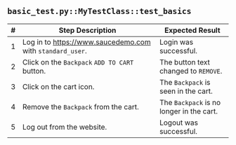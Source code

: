 ``basic_test.py::MyTestClass::test_basics``
---
| # | Step Description | Expected Result |
| - | ---------------- | --------------- |
| 1 | Log in to https://www.saucedemo.com with ``standard_user``. | Login was successful. |
| 2 | Click on the ``Backpack`` ``ADD TO CART`` button. | The button text changed to ``REMOVE``. |
| 3 | Click on the cart icon. | The ``Backpack`` is seen in the cart. |
| 4 | Remove the ``Backpack`` from the cart. | The ``Backpack`` is no longer in the cart. |
| 5 | Log out from the website. | Logout was successful. |
